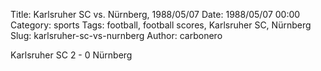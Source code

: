 Title: Karlsruher SC vs. Nürnberg, 1988/05/07
Date: 1988/05/07 00:00
Category: sports
Tags: football, football scores, Karlsruher SC, Nürnberg
Slug: karlsruher-sc-vs-nurnberg
Author: carbonero


Karlsruher SC 2 - 0 Nürnberg

